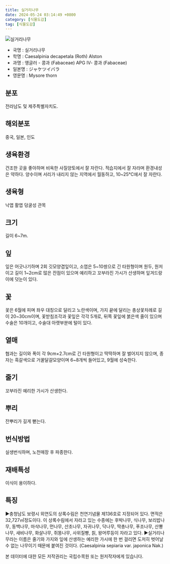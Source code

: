 ```yaml
---
title: 실거리나무
date: 2024-05-24 03:14:49 +0800
category: [식물도감]
tag: [식물도감]
---
```




![실거리나무](/fileUpload/plants/basic/Leguminosae/Caesalpinia/12246/1_th2.JPG)
- 국명 : 실거리나무
- 학명 : Caesalpinia decapetala (Roth) Alston
- 과명 : 앵글러 - 콩과 (Fabaceae) APG Ⅳ- 콩과 (Fabaceae)
- 일본명 : ジャケツイバラ
- 영문명 : Mysore thorn


## 분포
전라남도 및 제주특별자치도.
## 해외분포
중국, 일본, 인도
## 생육환경
건조한 곳을 좋아하며 비옥한 사질양토에서 잘 자란다. 적습지에서 잘 자라며 환경내성은 약하다. 양수이며 서리가 내리지 않는 지역에서 월동하고, 10~25℃에서 잘 자란다.
## 생육형
낙엽 활엽 덩굴성 관목
## 크기
길이 6~7m.
## 잎
잎은 어긋나기하며 2회 깃모양겹잎이고, 소엽은 5~10쌍으로 긴 타원형이며 원두, 원저이고 길이 1~2cm로 많은 잔점이 있으며 예리하고 꼬부라진 가시가 산생하며 잎겨드랑이에 덧눈이 있다.
## 꽃
꽃은 6월에 피며 좌우 대칭으로 달리고 노란색이며, 가지 끝에 달리는 총상꽃차례로 길이 20~30cm이며, 꽃받침조각과 꽃잎은 각각 5개로, 뒤쪽 꽃잎에 붉은색 줄이 있으며 수술은 10개이고, 수술대 아랫부분에 털이 있다.
## 열매
협과는 길이와 폭이 각  9cm×2.7cm로 긴 타원형이고 딱딱하며 잘 벌어지지 않으며, 종자는 흑갈색으로 거꿀달걀모양이며 6~8개씩 들어있고, 9월에 성숙한다.
## 줄기
꼬부라진 예리한 가시가 산생한다.
## 뿌리
잔뿌리가 길게 뻗는다.
## 번식방법
실생번식하며, 노천매장 후 파종한다.
## 재배특성
이식이 용이하다.
## 특징
▶충청남도 보령시 외연도의 상록수림은 천연기념물 제136호로 지정되어 있다. 면적은 32,727㎡정도이다.  이 상록수림에서 자라고 있는 수종에는 후박나무, 식나무, 보리밥나무, 동백나무, 마삭나무, 먼나무, 산초나무, 자귀나무, 닥나무, 딱총나무, 푸조나무, 산뽕나무, 새비나무, 화살나무, 쥐똥나무, 사위질빵, 칡, 왕머루등이 자라고 있다.▶실거리나무라는 이름은 줄기와 가지와 잎에 산생하는 예리한 가시에 한 번 걸리면 도저히 벗어날 수 없는 나무이기 때문에 붙여진 것이다.(Caesalpinia sepiaria var. japonica Nak.)






본 데이터에 대한 모든 저작권리는 국립수목원 또는 원저작자에게 있습니다.
